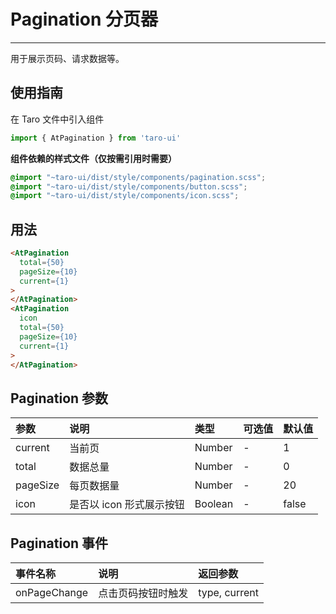 # Pagination 分页器

------

用于展示页码、请求数据等。

## 使用指南

在 Taro 文件中引入组件

```js
import { AtPagination } from 'taro-ui'
```

**组件依赖的样式文件（仅按需引用时需要）**

```scss
@import "~taro-ui/dist/style/components/pagination.scss";
@import "~taro-ui/dist/style/components/button.scss";
@import "~taro-ui/dist/style/components/icon.scss";
```

## 用法

```html
<AtPagination 
  total={50} 
  pageSize={10}
  current={1}
>
</AtPagination>
<AtPagination 
  icon 
  total={50} 
  pageSize={10}
  current={1}
>
</AtPagination>
```

## Pagination 参数

| 参数     | 说明                     | 类型    | 可选值 | 默认值 |
| :------- | :----------------------- | :------ | :----- | :----- |
| current  | 当前页                   | Number  | -      | 1      |
| total    | 数据总量                 | Number  | -      | 0      |
| pageSize | 每页数据量               | Number  | -      | 20     |
| icon     | 是否以 icon 形式展示按钮 | Boolean | -      | false  |

## Pagination 事件

| 事件名称     | 说明               | 返回参数      |
| :----------- | :----------------- | :------------ |
| onPageChange | 点击页码按钮时触发 | type, current |